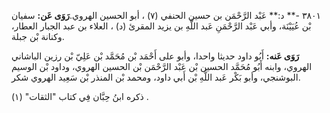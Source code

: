 ٣٨٠١ -** د:** عَبْد الرَّحْمَن بن حسين الحنفي (٧) ، أبو الحسين الهروي.**رَوَى عَن:** سفيان بْن عُيَيْنَة، وأبي عَبْد الرَّحْمَنِ عَبد اللَّهِ بن يزيد المقرئ (د) ، العلاء بن عبد الجبار العطار، وكنانة بْن جبلة.

**رَوَى عَنه:** أَبُو داود حديثا واحدا، وأبو على أَحْمَد بْن مُحَمَّد بْن عَلِيّ بْن رزين الباشاني الهروي، وابنه أَبُو مُحَمَّد الحسين بْن عَبْد الرَّحْمَن بْن الحسين الهروي، وداود بْن الوسيم البوشنجي، وأبو بَكْر عَبد اللَّهِ بْن أَبي داود، ومحمد بْن المنذر بْن سَعِيد الهروي شكر.

ذكره ابنُ حِبَّان فِي كتاب "الثقات" (١) .